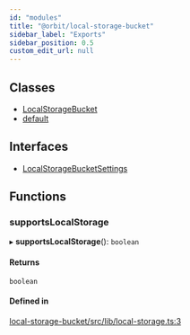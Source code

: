 ```yaml
---
id: "modules"
title: "@orbit/local-storage-bucket"
sidebar_label: "Exports"
sidebar_position: 0.5
custom_edit_url: null
---
```


## Classes

- [LocalStorageBucket](classes/LocalStorageBucket.md)
- [default](classes/default.md)

## Interfaces

- [LocalStorageBucketSettings](interfaces/LocalStorageBucketSettings.md)

## Functions

### supportsLocalStorage

▸ **supportsLocalStorage**(): `boolean`

#### Returns

`boolean`

#### Defined in

[local-storage-bucket/src/lib/local-storage.ts:3](https://github.com/orbitjs/orbit/blob/6e0cbd41/packages/@orbit/local-storage-bucket/src/lib/local-storage.ts#L3)
